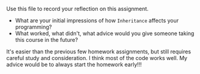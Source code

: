 Use this file to record your reflection on this assignment.

- What are your initial impressions of how `Inheritance` affects your programming?
- What worked, what didn't, what advice would you give someone taking this course in the future?

It's easier than the previous few homework assignments, but still requires careful study and consideration. I think most of the code works well. My advice would be to always start the homework early!!!
